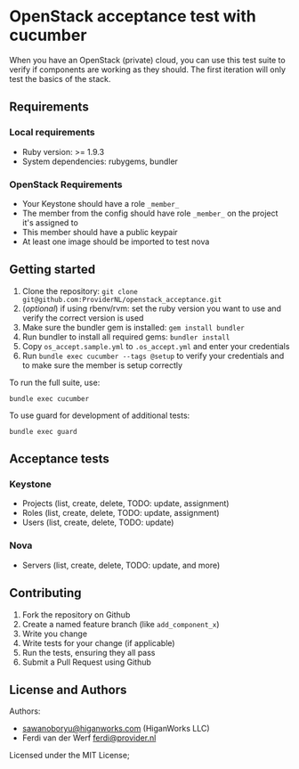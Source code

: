 # OpenStack acceptance test with cucumber

When you have an OpenStack (private) cloud, you can use this test suite to verify if components are
working as they should. The first iteration will only test the basics of the stack.


## Requirements

### Local requirements
* Ruby version: >= 1.9.3
* System dependencies: rubygems, bundler

### OpenStack Requirements

* Your Keystone should have a role `_member_`
* The member from the config should have role `_member_` on the project it's assigned to
* This member should have a public keypair
* At least one image should be imported to test nova

## Getting started

1. Clone the repository: `git clone git@github.com:ProviderNL/openstack_acceptance.git`
2. (_optional_) if using rbenv/rvm: set the ruby version you want to use and verify the correct version is used
3. Make sure the bundler gem is installed: `gem install bundler`
4. Run bundler to install all required gems: `bundler install`
5. Copy `os_accept.sample.yml` to `.os_accept.yml` and enter your credentials
6. Run `bundle exec cucumber --tags @setup` to verify your credentials and to make sure the member is setup correctly

To run the full suite, use:

    bundle exec cucumber

To use guard for development of additional tests:

    bundle exec guard


## Acceptance tests

### Keystone
* Projects (list, create, delete, TODO: update, assignment)
* Roles (list, create, delete, TODO: update, assignment)
* Users (list, create, delete, TODO: update)

### Nova
* Servers (list, create, delete, TODO: update, and more)


Contributing
------------

1. Fork the repository on Github
2. Create a named feature branch (like `add_component_x`)
3. Write you change
4. Write tests for your change (if applicable)
5. Run the tests, ensuring they all pass
6. Submit a Pull Request using Github

License and Authors
-------------------
Authors:
- sawanoboryu@higanworks.com (HiganWorks LLC)
- Ferdi van der Werf <ferdi@provider.nl>

Licensed under the MIT License;
